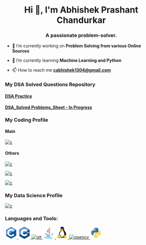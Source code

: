 <h1 align="center">Hi 👋, I'm Abhishek Prashant Chandurkar</h1>
<h3 align="center">A passionate problem-solver.</h3>

- 🔭 I’m currently working on **Problem Solving from various Online Sources**

- 🌱 I’m currently learning **Machine Learning and Python**

- 📫 How to reach me **cabhishek1304@gmail.com**

<h3 align="left">My DSA Solved Questions Repository</h3>
<h4><a href="https://github.com/Ccode104/DSA-Practice">DSA Practice</a></h4>
<h4><a href=https://docs.google.com/spreadsheets/d/1MsgfAqIsITAFk2OE1plVhDKpsw9NrAnJdXsN3wuv4sc/edit?usp=sharing">DSA_Solved Problems_Sheet - In Progress</a></h4>

<h3 align="left">My Coding Profile</h3>
<h4 align="left">Main</h4>
 <a href="https://www.hackerrank.com/profile/cabhishek1304" target="_blank" rel="noreferrer"> 
<img src="https://hrcdn.net/fcore/assets/brand/logo-new-white-green-a5cb16e0ae.svg" alt="c" width="125" height="50"/></a>
<p align="left">
</p>
<h4 align="left">Others</h4>
<a href="https://www.geeksforgeeks.org/user/cabhishohfa/" target="_blank" rel="noreferrer"> 
<img src="https://img.shields.io/badge/GeeksforGeeks-gray?style=for-the-badge&logo=geeksforgeeks&logoColor=35914c" alt="c" width="125" height="50"/></a>
<p align="left">
</p>

<a href="https://codeforces.com/profile/cabhishek1304" target="_blank" rel="noreferrer"> 
<img src="https://img.shields.io/badge/Codeforces-445f9d?style=for-the-badge&logo=Codeforces&logoColor=white" alt="c" width="125" height="50"/></a>
<p align="left">
</p>

<a href="https://leetcode.com/u/cabhishek1304/" target="_blank" rel="noreferrer"> 
<img src="https://img.shields.io/badge/LeetCode-000000?style=for-the-badge&logo=LeetCode&logoColor=#d16c06" alt="c" width="125" height="50"/></a>
<p align="left">
</p>

<h3 align="left">My Data Science Profile</h3>

<a href="https://www.kaggle.com/abhishekchandurkar" target="_blank" rel="noreferrer"> 
<img src="https://img.shields.io/badge/Kaggle-035a7d?style=for-the-badge&logo=kaggle&logoColor=white" alt="c" width="125" height="50"/></a>
<p align="left">
</p>

<h3 align="left">Languages and Tools:</h3>
<p align="left"> <a href="https://www.cprogramming.com/" target="_blank" rel="noreferrer"> <img src="https://raw.githubusercontent.com/devicons/devicon/master/icons/c/c-original.svg" alt="c" width="40" height="40"/> </a> <a href="https://www.w3schools.com/cpp/" target="_blank" rel="noreferrer"> <img src="https://raw.githubusercontent.com/devicons/devicon/master/icons/cplusplus/cplusplus-original.svg" alt="cplusplus" width="40" height="40"/> </a> <a href="https://git-scm.com/" target="_blank" rel="noreferrer"> <img src="https://www.vectorlogo.zone/logos/git-scm/git-scm-icon.svg" alt="git" width="40" height="40"/> </a> <a href="https://www.java.com" target="_blank" rel="noreferrer"> <img src="https://raw.githubusercontent.com/devicons/devicon/master/icons/java/java-original.svg" alt="java" width="40" height="40"/> </a> <a href="https://www.linux.org/" target="_blank" rel="noreferrer"> <img src="https://raw.githubusercontent.com/devicons/devicon/master/icons/linux/linux-original.svg" alt="linux" width="40" height="40"/> </a> <a href="https://opencv.org/" target="_blank" rel="noreferrer"> <img src="https://www.vectorlogo.zone/logos/opencv/opencv-icon.svg" alt="opencv" width="40" height="40"/> </a> <a href="https://www.python.org" target="_blank" rel="noreferrer"> <img src="https://raw.githubusercontent.com/devicons/devicon/master/icons/python/python-original.svg" alt="python" width="40" height="40"/> </a> </p>

